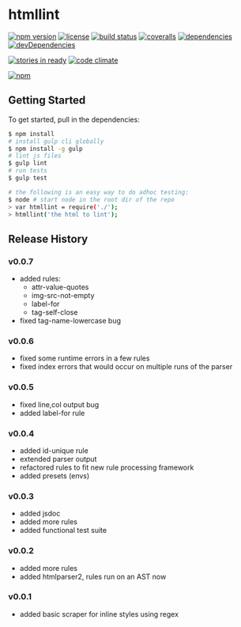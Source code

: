 htmllint
========

[![npm version](http://img.shields.io/npm/v/htmllint.svg?style=flat-square)](https://npmjs.org/package/htmllint)
[![license](http://img.shields.io/npm/l/htmllint.svg?style=flat-square)](https://npmjs.org/package/htmllint)
[![build status](http://img.shields.io/travis/htmllint/htmllint/master.svg?style=flat-square)](https://travis-ci.org/htmllint/htmllint)
[![coveralls](http://img.shields.io/coveralls/htmllint/htmllint.svg?style=flat-square)](https://coveralls.io/r/htmllint/htmllint)
[![dependencies](http://img.shields.io/david/htmllint/htmllint.svg?style=flat-square)](https://david-dm.org/htmllint/htmllint)
[![devDependencies](http://img.shields.io/david/dev/htmllint/htmllint.svg?style=flat-square)](https://david-dm.org/htmllint/htmllint)

[![stories in ready](https://badge.waffle.io/htmllint/htmllint.svg?label=ready&title=Ready)](http://waffle.io/htmllint/htmllint)
[![code climate](http://img.shields.io/codeclimate/github/htmllint/htmllint.svg?style=flat-square)](https://codeclimate.com/github/htmllint/htmllint)

[![npm](https://nodei.co/npm/htmllint.png?downloads=true&downloadRank=true&stars=true)](https://npmsjs.org/package/htmllint)

Getting Started
---------------

To get started, pull in the dependencies:

```bash
$ npm install
# install gulp cli globally
$ npm install -g gulp
# lint js files
$ gulp lint
# run tests
$ gulp test

# the following is an easy way to do adhoc testing:
$ node # start node in the root dir of the repo
> var htmllint = require('./');
> htmllint('the html to lint');
```

Release History
---------------

### v0.0.7

* added rules:
  * attr-value-quotes
  * img-src-not-empty
  * label-for
  * tag-self-close
* fixed tag-name-lowercase bug

### v0.0.6

* fixed some runtime errors in a few rules
* fixed index errors that would occur on multiple runs
of the parser

### v0.0.5

* fixed line,col output bug
* added label-for rule

### v0.0.4

* added id-unique rule
* extended parser output
* refactored rules to fit new rule processing framework
* added presets (envs)

### v0.0.3

* added jsdoc
* added more rules
* added functional test suite

### v0.0.2

* added more rules
* added htmlparser2, rules run on an AST now

### v0.0.1

* added basic scraper for inline styles using regex
